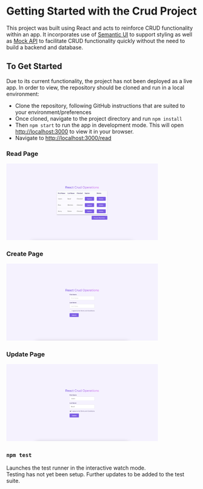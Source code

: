 # Getting Started with the Crud Project

This project was built using React and acts to reinforce CRUD functionality within an app. It incorporates use of [Semantic UI](https://semantic-ui.com/) to support styling as well as [Mock API](https://mockapi.io/) to facilitate CRUD functionality quickly without the need to build a backend and database.

## To Get Started

Due to its current functionality, the project has not been deployed as a live app. In order to view, the repository should be cloned and run in a local environment:

- Clone the repository, following GitHub instructions that are suited to your environment/preferences
- Once cloned, navigate to the project directory and run `npm install`
- Then `npm start` to run the app in development mode. This will open [http://localhost:3000](http://localhost:3000) to view it in your browser.
- Navigate to [http://localhost:3000/read](http://localhost:3000/read)

### Read Page

<img src="./public/assets/Read.png"  alt="Read Page" width="400px">

### Create Page

<img src="./public/assets/Create.png" alt="Create Page" width="400px">

### Update Page

<img src="./public/assets/Update.png" alt="Update Page" width="400px">

### `npm test`

Launches the test runner in the interactive watch mode.\
Testing has not yet been setup. Further updates to be added to the test suite.
